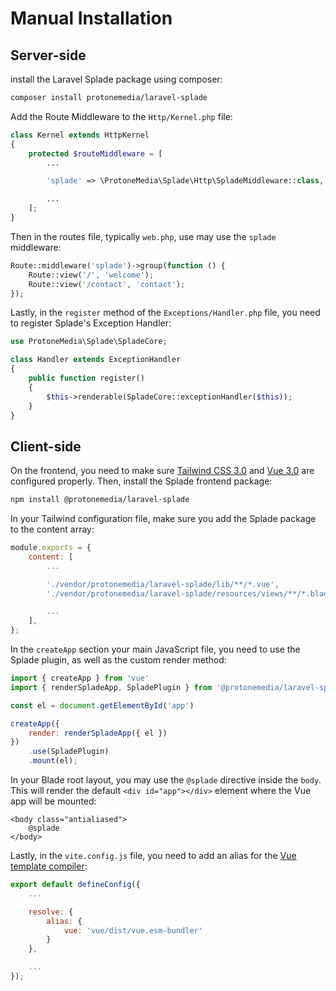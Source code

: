 # Manual Installation

## Server-side

install the Laravel Splade package using composer:

```bash
composer install protonemedia/laravel-splade
```

Add the Route Middleware to the `Http/Kernel.php` file:

```php
class Kernel extends HttpKernel
{
    protected $routeMiddleware = [
        ...

        'splade' => \ProtoneMedia\Splade\Http\SpladeMiddleware::class,

        ...
    ];
}
```

Then in the routes file, typically `web.php`, use may use the `splade` middleware:

```php
Route::middleware('splade')->group(function () {
    Route::view('/', 'welcome');
    Route::view('/contact', 'contact');
});
```

Lastly, in the `register` method of the `Exceptions/Handler.php` file, you need to register Splade's Exception Handler:

```php
use ProtoneMedia\Splade\SpladeCore;

class Handler extends ExceptionHandler
{
    public function register()
    {
        $this->renderable(SpladeCore::exceptionHandler($this));
    }
}
```

## Client-side

On the frontend, you need to make sure [Tailwind CSS 3.0](https://tailwindcss.com) and [Vue 3.0](https://vuejs.org) are configured properly. Then, install the Splade frontend package:

```bash
npm install @protonemedia/laravel-splade
```

In your Tailwind configuration file, make sure you add the Splade package to the content array:

```js
module.exports = {
    content: [
        ...

        './vendor/protonemedia/laravel-splade/lib/**/*.vue',
        './vendor/protonemedia/laravel-splade/resources/views/**/*.blade.php',

        ...
    ],
};
```

In the `createApp` section your main JavaScript file, you need to use the Splade plugin, as well as the custom render method:

```js
import { createApp } from 'vue'
import { renderSpladeApp, SpladePlugin } from '@protonemedia/laravel-splade'

const el = document.getElementById('app')

createApp({
    render: renderSpladeApp({ el })
})
    .use(SpladePlugin)
    .mount(el);
```

In your Blade root layout, you may use the `@splade` directive inside the `body`. This will render the default `<div id="app"></div>` element where the Vue app will be mounted:

```blade
<body class="antialiased">
    @splade
</body>
```

Lastly, in the `vite.config.js` file, you need to add an alias for the [Vue template compiler](https://vuejs.org/guide/scaling-up/tooling.html#note-on-in-browser-template-compilation):

```js
export default defineConfig({
    ...

    resolve: {
        alias: {
            vue: 'vue/dist/vue.esm-bundler'
        }
    },

    ...
});
```